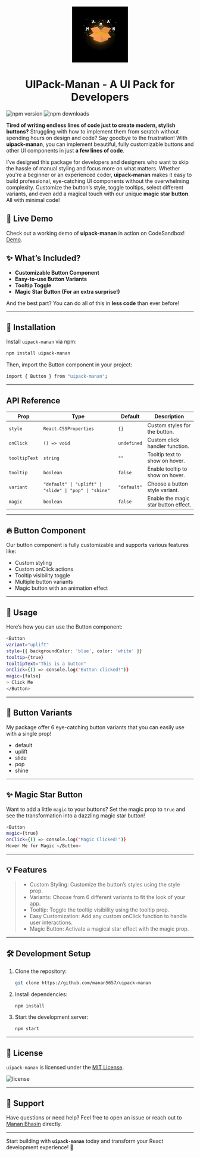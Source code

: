 <p align="center">
  <img src="https://github.com/manan5657/AssetsManan/blob/8e486ae58d7b7a45f667c3584c24e9b4844a3bd4/uipacklogo.svg" alt="uipack-manan Logo" width="150">
</p>
<h1 align="center">
UIPack-Manan - A UI Pack for Developers
</h1>

![npm version](https://img.shields.io/npm/v/uipack-manan)
![npm downloads](https://img.shields.io/npm/dm/uipack-manan)

**Tired of writing endless lines of code just to create modern, stylish buttons?** Struggling with how to implement them from scratch without spending hours on design and code? Say goodbye to the frustration! With **uipack-manan**, you can implement beautiful, fully customizable buttons and other UI components in just **a few lines of code**.

I’ve designed this package for developers and designers who want to skip the hassle of manual styling and focus more on what matters. Whether you're a beginner or an experienced coder, **uipack-manan** makes it easy to build professional, eye-catching UI components without the overwhelming complexity. Customize the button’s style, toggle tooltips, select different variants, and even add a magical touch with our unique **magic star button**. All with minimal code!

## 🎯 Live Demo

Check out a working demo of **uipack-manan** in action on CodeSandbox! [Demo](https://codesandbox.io/p/sandbox/hmt47d).

## ✨ What’s Included?

- **Customizable Button Component**
- **Easy-to-use Button Variants**
- **Tooltip Toggle**
- **Magic Star Button (For an extra surprise!)**

And the best part? You can do all of this in **less code** than ever before!

---

## 🚀 Installation

Install `uipack-manan` via npm:

```bash
npm install uipack-manan
```

Then, import the Button component in your project:

```bash
import { Button } from "uipack-manan";
```

---

## API Reference

| Prop          | Type                                                   | Default     | Description                          |
| ------------- | ------------------------------------------------------ | ----------- | ------------------------------------ |
| `style`       | `React.CSSProperties`                                  | `{}`        | Custom styles for the button.        |
| `onClick`     | `() => void`                                           | `undefined` | Custom click handler function.       |
| `tooltipText` | `string`                                               | `""`        | Tooltip text to show on hover.       |
| `tooltip`     | `boolean`                                              | `false`     | Enable tooltip to show on hover.     |
| `variant`     | `"default" \| "uplift" \| "slide" \| "pop" \| "shine"` | `"default"` | Choose a button style variant.       |
| `magic`       | `boolean`                                              | `false`     | Enable the magic star button effect. |

---

## 🔥 Button Component

Our button component is fully customizable and supports various features like:

- Custom styling
- Custom onClick actions
- Tooltip visibility toggle
- Multiple button variants
- Magic button with an animation effect

---

## 🔧 Usage

Here’s how you can use the Button component:

```bash
<Button
variant="uplift"
style={{ backgroundColor: 'blue', color: 'white' }}
tooltip={true}
tooltipText="This is a button"
onClick={() => console.log("Button clicked!")}
magic={false}
> Click Me
</Button>
```

---

## 🎨 Button Variants

My package offer 6 eye-catching button variants that you can easily use with a single prop!

- default
- uplift
- slide
- pop
- shine

---

## ✨ Magic Star Button

Want to add a little `magic` to your buttons? Set the magic prop to `true` and see the transformation into a dazzling magic star button!

```bash
<Button
magic={true}
onClick={() => console.log("Magic Clicked!")}
Hover Me for Magic </Button>
```

---

## 💡 Features

> - Custom Styling: Customize the button’s styles using the style prop.
> - Variants: Choose from 6 different variants to fit the look of your app.
> - Tooltip: Toggle the tooltip visibility using the tooltip prop.
> - Easy Customization: Add any custom onClick function to handle user interactions.
> - Magic Button: Activate a magical star effect with the magic prop.

---

## 🛠️ Development Setup

1. Clone the repository:
   ```bash
   git clone https://github.com/manan5657/uipack-manan
   ```
2. Install dependencies:
   ```bash
   npm install
   ```
3. Start the development server:
   ```bash
   npm start
   ```

---

## 📜 License

`uipack-manan` is licensed under the [MIT License](./LICENSE).

![license](https://img.shields.io/npm/l/uipack-manan)

---

## 🙌 Support

Have questions or need help? Feel free to open an issue or reach out to [Manan Bhasin](https://github.com/manan5657) directly.

---

Start building with **`uipack-manan`** today and transform your React development experience! 🌟
